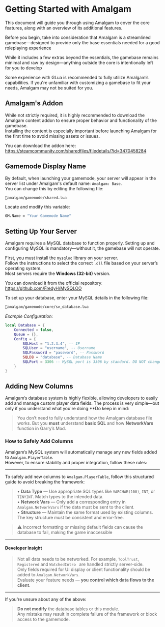 # Getting Started with Amalgam

This document will guide you through using Amalgam to cover the core features, along with an overview of its additional features.

Before you begin, take into consideration that Amalgam is a streamlined gamebase—designed to provide only the base essentials needed for a good roleplaying experience

While it includes a few extras beyond the essentials, the gamebase remains minimal and raw by design—anything outside the core is intentionally left for you to develop

Some experience with GLua is recommended to fully utilize Amalgam’s capabilities. If you're unfamiliar with customizing a gamebase to fit your needs, Amalgam may not be suited for you.

## Amalgam's Addon

While not strictly required, it is highly recommended to download the Amalgam content addon to ensure proper behavior and functionality of the gamebase.  
Installing the content is especially important before launching Amalgam for the first time to avoid missing assets or issues.

You can download the addon here:  
https://steamcommunity.com/sharedfiles/filedetails/?id=3470458284

## Gamemode Display Name

By default, when launching your gamemode, your server will appear in the server list under Amalgam's default name: `Amalgam: Base`.  
You can change this by editing the following file:
```BASH
📂amalgam/gamemode/shared.lua
```
Locate and modify this variable:
```BASH
GM.Name = "Your Gamemode Name"
```

## Setting Up Your Server
Amalgam requires a MySQL database to function properly. Setting up and configuring MySQL is mandatory—without it, the gamebase will not operate.

First, you must install the `mysqloo` library on your server.  
Follow the instructions to select the correct `.dll` file based on your server’s operating system.  
Most servers require the **Windows (32-bit)** version.

You can download it from the official repository:
https://github.com/FredyH/MySQLOO

To set up your database, enter your MySQL details in the following file:
```BASH
📂amalgam/gamemode/core/sv_database.lua
```

*Example Configuration:*
```lua
local Database = {
    Connected = false,
    Queue = {},
    Config = {
        SQLHost = "1.2.3.4", -- IP
        SQLUser = "username", -- Username
        SQLPassword = "password", -- Password
        SQLDB = "database", -- Database Name
        SQLPort = 3306 -- MySQL port is 3306 by standard. DO NOT change it unless you know what you are doing!
    }
}
```
## Adding New Columns
Amalgam’s database system is highly flexible, allowing developers to easily add and manage custom player data fields.
The process is very simple—but only if you understand what you're doing
**Do keep in mind: 
> You don’t need to fully understand how the Amalgam database file works. But you **must** understand **basic SQL** and how **NetworkVars** function in Garry’s Mod.

### How to Safely Add Columns

Amalgam’s MySQL system will automatically manage any new fields added to `Amalgam.PlayerTable`.  
However, to ensure stability and proper integration, follow these rules:

---

To safely add new columns to `Amalgam.PlayerTable`, follow this structured guide to avoid breaking the framework:

> • **Data Type** — Use appropriate SQL types like `VARCHAR(100)`, `INT`, or `TINYINT`. Match types to the intended data.  
> • **Network Vars** — Only add a corresponding entry in `Amalgam.NetworkVars` if the data must be sent to the client.  
> • **Structure** — Maintain the same format used by existing columns. The key structure must be consistent and error-free.  

> ⚠ Incorrect formatting or missing default fields can cause the database to fail, making the game inaccessible

---

#### Developer Insight
> Not all data needs to be networked. For example, `ToolTrust`, `Registered` and `WatchedIntro ` are handled strictly server-side.  
> Only fields required for UI display or client functionality should be added to `Amalgam.NetworkVars`.  
> Evaluate your feature needs — **you control which data flows to the client**.
---

If you're unsure about any of the above:
> **Do not modify** the database tables or this module.  
> Any mistake may result in complete failure of the framework or block access to the gamemode.


